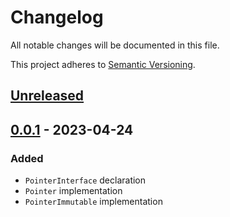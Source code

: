 # Changelog

All notable changes will be documented in this file.

This project adheres to [Semantic Versioning](https://semver.org/spec/v2.0.0.html).

## [Unreleased]

## [0.0.1] - 2023-04-24

### Added

- `PointerInterface` declaration
- `Pointer` implementation
- `PointerImmutable` implementation

[unreleased]: https://github.com/bus-factor/json-pointer
[0.0.1]: https://github.com/bus-factor/json-pointer/releases/tag/v0.0.1
